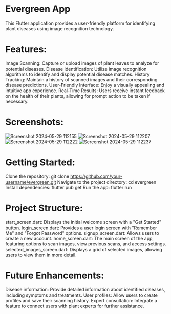 # Evergreen App

This Flutter application provides a user-friendly platform for identifying plant diseases using image recognition technology.

# Features:
Image Scanning: Capture or upload images of plant leaves to analyze for potential diseases.
Disease Identification: Utilize image recognition algorithms to identify and display potential disease matches.
History Tracking: Maintain a history of scanned images and their corresponding disease predictions.
User-Friendly Interface: Enjoy a visually appealing and intuitive app experience.
Real-Time Results: Users receive instant feedback on the health of their plants, allowing for prompt action to be taken if necessary.

# Screenshots:
![Screenshot 2024-05-29 112155](https://github.com/Yasu1s/Evergreen_App/assets/134012077/94b31396-744f-4474-942b-1fc37719d297)
![Screenshot 2024-05-29 112207](https://github.com/Yasu1s/Evergreen_App/assets/134012077/94a7a337-3871-4764-9bce-0543bf0975ce)
![Screenshot 2024-05-29 112222](https://github.com/Yasu1s/Evergreen_App/assets/134012077/ab8793fb-271e-4b79-b7bf-c695af9bf638)
![Screenshot 2024-05-29 112237](https://github.com/Yasu1s/Evergreen_App/assets/134012077/184f5e63-e03d-4e48-987a-74277aca9880)

# Getting Started:
Clone the repository: git clone https://github.com/your-username/evergreen.git
Navigate to the project directory: cd evergreen
Install dependencies: flutter pub get
Run the app: flutter run

# Project Structure:
start_screen.dart: Displays the initial welcome screen with a "Get Started" button.
login_screen.dart: Provides a user login screen with "Remember Me" and "Forgot Password" options.
signup_screen.dart: Allows users to create a new account.
home_screen.dart: The main screen of the app, featuring options to scan images, view previous scans, and access settings.
selected_images_screen.dart: Displays a grid of selected images, allowing users to view them in more detail.

# Future Enhancements:
Disease information: Provide detailed information about identified diseases, including symptoms and treatments.
User profiles: Allow users to create profiles and save their scanning history.
Expert consultation: Integrate a feature to connect users with plant experts for further assistance.
